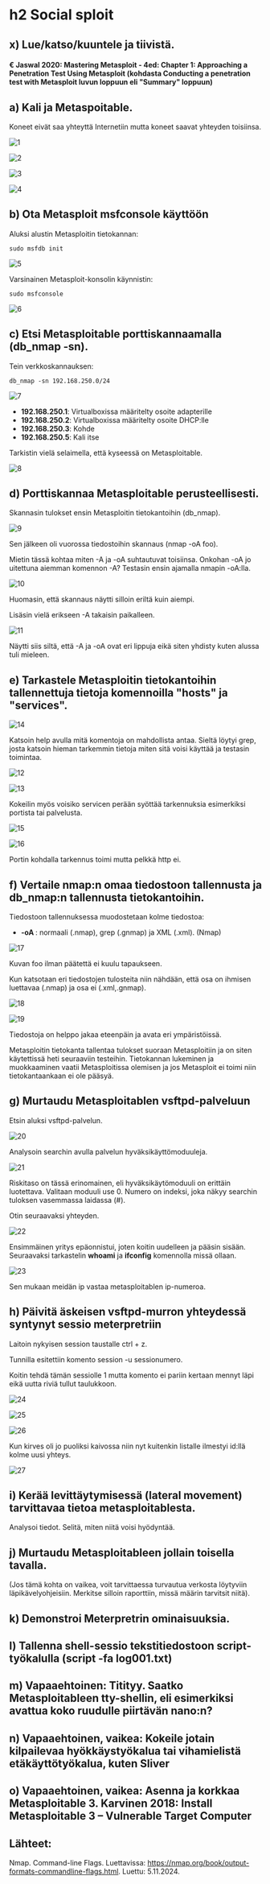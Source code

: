 # h2 Social sploit

## x) Lue/katso/kuuntele ja tiivistä. 

#### € Jaswal 2020: Mastering Metasploit - 4ed: Chapter 1: Approaching a Penetration Test Using Metasploit (kohdasta Conducting a penetration test with Metasploit luvun loppuun eli "Summary" loppuun)

## a) Kali ja Metaspoitable. 

Koneet eivät saa yhteyttä Internetiin mutta koneet saavat yhteyden toisiinsa.

![1](https://github.com/user-attachments/assets/6b8d3907-cc88-4213-9e97-813765bbd078)

![2](https://github.com/user-attachments/assets/f8895e1f-c588-42b7-a8b2-cf29f9e5cf06)

![3](https://github.com/user-attachments/assets/fe617f53-3854-4d6f-af36-8ad4b8c9dd5f)

![4](https://github.com/user-attachments/assets/052e9009-5fe1-41e4-941b-be680fdc94f1)

## b) Ota Metasploit msfconsole käyttöön

Aluksi alustin Metasploitin tietokannan:

    sudo msfdb init

![5](https://github.com/user-attachments/assets/599258af-2bb1-482a-9425-9ca8067c7695)

Varsinainen Metasploit-konsolin käynnistin:

    sudo msfconsole

![6](https://github.com/user-attachments/assets/c64380b8-9fd4-471e-8526-545de83d4d33)

## c) Etsi Metasploitable porttiskannaamalla (db_nmap -sn). 

Tein verkkoskannauksen:

    db_nmap -sn 192.168.250.0/24

![7](https://github.com/user-attachments/assets/3dd194dc-67c9-4cdd-8bcd-7c8c1f611829)

- **192.168.250.1**: Virtualboxissa määritelty osoite adapterille
- **192.168.250.2**: Virtualboxissa määritelty osoite DHCP:lle
- **192.168.250.3**: Kohde
- **192.168.250.5**: Kali itse

Tarkistin vielä selaimella, että kyseessä on Metasploitable.

![8](https://github.com/user-attachments/assets/ee06091d-0d49-4431-a6e3-d02a807f40e3)

## d) Porttiskannaa Metasploitable perusteellisesti. 

Skannasin tulokset ensin Metasploitin tietokantoihin (db_nmap).

![9](https://github.com/user-attachments/assets/1282980c-b524-4161-8a04-2400c415002c)

Sen jälkeen oli vuorossa tiedostoihin skannaus (nmap -oA foo).

Mietin tässä kohtaa miten -A ja -oA suhtautuvat toisiinsa. Onkohan -oA jo uitettuna aiemman komennon -A? Testasin ensin ajamalla nmapin -oA:lla.

![10](https://github.com/user-attachments/assets/ce1e8280-5b27-4bcc-b37c-6fbffe890557)

Huomasin, että skannaus näytti silloin eriltä kuin aiempi.

Lisäsin vielä erikseen -A takaisin paikalleen.

![11](https://github.com/user-attachments/assets/e090e745-1263-4ff9-9dc8-56cdab4dbde1)

Näytti siis siltä, että -A ja -oA ovat eri lippuja eikä siten yhdisty kuten alussa tuli mieleen.

## e) Tarkastele Metasploitin tietokantoihin tallennettuja tietoja komennoilla "hosts" ja "services". 

![14](https://github.com/user-attachments/assets/565c961c-4bf7-4562-ab07-b3c2ea52e1a0)

Katsoin help avulla mitä komentoja on mahdollista antaa. Sieltä löytyi grep, josta katsoin hieman tarkemmin tietoja miten sitä voisi käyttää ja testasin toimintaa.

![12](https://github.com/user-attachments/assets/6bc5dbda-42fd-4e1f-8c4e-fef8771721a3)

![13](https://github.com/user-attachments/assets/d86da0e4-95ea-4558-8b79-9e6557d23451)

Kokeilin myös voisiko servicen perään syöttää tarkennuksia esimerkiksi portista tai palvelusta.

![15](https://github.com/user-attachments/assets/bbcb3af2-d76c-4668-931c-e00ae881154f)

![16](https://github.com/user-attachments/assets/9782c7e5-8c85-4bb1-b9cc-ab2d398183d6)

Portin kohdalla tarkennus toimi mutta pelkkä http ei.

## f) Vertaile nmap:n omaa tiedostoon tallennusta ja db_nmap:n tallennusta tietokantoihin. 

Tiedostoon tallennuksessa muodostetaan kolme tiedostoa: 
- **-oA <basename>**: normaali (.nmap), grep (.gnmap) ja XML (.xml). (Nmap)

![17](https://github.com/user-attachments/assets/1daf81f7-622a-4500-a5b9-2a9412a1283b)

Kuvan foo ilman päätettä ei kuulu tapaukseen.

Kun katsotaan eri tiedostojen tulosteita niin nähdään, että osa on ihmisen luettavaa (.nmap) ja osa ei (.xml,.gnmap).

![18](https://github.com/user-attachments/assets/eab20ac5-cd62-4253-8522-e73b71ec12d4)

![19](https://github.com/user-attachments/assets/10191166-9cc5-4323-8b7d-858f822643ad)

Tiedostoja on helppo jakaa eteenpäin ja avata eri ympäristöissä.

Metasploitin tietokanta tallentaa tulokset suoraan Metasploitiin ja on siten käytettissä heti seuraaviin testeihin. Tietokannan lukeminen ja muokkaaminen vaatii Metasploitissa olemisen ja jos Metasploit ei toimi niin tietokantaankaan ei ole pääsyä.

## g) Murtaudu Metasploitablen vsftpd-palveluun

Etsin aluksi vsftpd-palvelun.

![20](https://github.com/user-attachments/assets/9da93144-3fa3-48e9-be86-2302b38c2acb)

Analysoin searchin avulla palvelun hyväksikäyttömoduuleja. 

![21](https://github.com/user-attachments/assets/e9e76ec9-29fe-4c83-ade9-2f40169fb881)

Riskitaso on tässä erinomainen, eli hyväksikäytömoduuli on erittäin luotettava. Valitaan moduuli use 0. Numero on indeksi, joka näkyy searchin tuloksen vasemmassa laidassa (#).

Otin seuraavaksi yhteyden.

![22](https://github.com/user-attachments/assets/948e7fc1-c59f-44ce-b147-a6861c275c36)

Ensimmäinen yritys epäonnistui, joten koitin uudelleen ja pääsin sisään. Seuraavaksi tarkastelin **whoami** ja **ifconfig** komennolla missä ollaan.

![23](https://github.com/user-attachments/assets/266018d1-3815-414c-8fff-984a08771bac)

Sen mukaan meidän ip vastaa metasploitablen ip-numeroa. 

## h) Päivitä äskeisen vsftpd-murron yhteydessä syntynyt sessio meterpretriin

Laitoin nykyisen session taustalle ctrl + z.

Tunnilla esitettiin komento session -u sessionumero.

Koitin tehdä tämän sessiolle 1 mutta komento ei pariin kertaan mennyt läpi eikä uutta riviä tullut taulukkoon.

![24](https://github.com/user-attachments/assets/f1e1715a-fc3f-4ceb-af31-31a69dc8f281)

![25](https://github.com/user-attachments/assets/d82ea7ce-4776-4da0-b195-dc75aac06085)

![26](https://github.com/user-attachments/assets/1d876312-1985-4266-b2e3-e4efada87787)

Kun kirves oli jo puoliksi kaivossa niin nyt kuitenkin listalle ilmestyi id:llä kolme uusi yhteys.

![27](https://github.com/user-attachments/assets/553de3ef-e769-4ab2-ab49-2727cea66ac5)

## i) Kerää levittäytymisessä (lateral movement) tarvittavaa tietoa metasploitablesta. 

Analysoi tiedot. Selitä, miten niitä voisi hyödyntää.

## j) Murtaudu Metasploitableen jollain toisella tavalla. 

(Jos tämä kohta on vaikea, voit tarvittaessa turvautua verkosta löytyviin läpikävelyohjeisiin. Merkitse silloin raporttiin, missä määrin tarvitsit niitä).

## k) Demonstroi Meterpretrin ominaisuuksia.

## l) Tallenna shell-sessio tekstitiedostoon script-työkalulla (script -fa log001.txt)

## m) Vapaaehtoinen: Titityy. Saatko Metasploitableen tty-shellin, eli esimerkiksi avattua koko ruudulle piirtävän nano:n?

## n) Vapaaehtoinen, vaikea: Kokeile jotain kilpailevaa hyökkäystyökalua tai vihamielistä etäkäyttötyökalua, kuten Sliver

## o) Vapaaehtoinen, vaikea: Asenna ja korkkaa Metasploitable 3. Karvinen 2018: Install Metasploitable 3 – Vulnerable Target Computer

## Lähteet:

Nmap. Command-line Flags. Luettavissa: https://nmap.org/book/output-formats-commandline-flags.html. Luettu: 5.11.2024.
